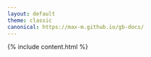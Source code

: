 ```yaml
---
layout: default
theme: classic
canonical: https://max-m.github.io/gb-docs/
---
```


{% include content.html %}
